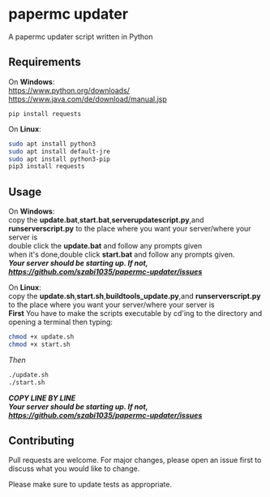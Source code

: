 # papermc updater
 A papermc updater script written in Python
## Requirements

On **Windows**:  
	https://www.python.org/downloads/  
	https://www.java.com/de/download/manual.jsp

```shell
pip install requests
```
On **Linux**:
```bash
sudo apt install python3
sudo apt install default-jre
sudo apt install python3-pip
pip3 install requests
```
## Usage
On **Windows**:  
copy the **update.bat**,**start.bat**,**serverupdatescript.py**,and **runserverscript.py** to the place where you want your server/where your server is  
double click the **update.bat** and follow any prompts given  
when it's done,double click **start.bat** and follow any prompts given.  
***Your server should be starting up. If not, https://github.com/szabi1035/papermc-updater/issues***  

On **Linux**:  
copy the **update.sh**,**start.sh**,**buildtools_update.py**,and **runserverscript.py** to the place where you want your server/where your server is  
**First** You have to make the scripts executable by cd'ing to the directory and opening a terminal then typing:
```bash
chmod +x update.sh
chmod +x start.sh
```
*Then*
```bash
./update.sh
./start.sh
```  
  
***COPY LINE BY LINE***  
***Your server should be starting up. If not, https://github.com/szabi1035/papermc-updater/issues***


## Contributing
Pull requests are welcome. For major changes, please open an issue first to discuss what you would like to change.

Please make sure to update tests as appropriate.
